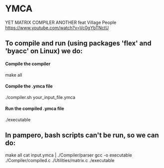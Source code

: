 # YMCA
YET MATRIX COMPILER ANOTHER feat Village People
https://www.youtube.com/watch?v=Vc0gYbTNctU

## To compile and run (using packages 'flex' and 'byacc' on Linux) we do:

#### Compile the compiler
make all

#### Compile the .ymca file
./compiler.sh your_input_file.ymca

#### Run the compiled .ymca file
./executable

## In pampero, bash scripts can't be run, so we can do:

make all
cat input.ymca | ./Compiler/parser
gcc -o executable ./Compiler/compiled.c ./Utilities/matrix.c
./executable